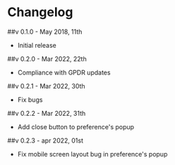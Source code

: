 # Changelog

##v 0.1.0 - May 2018, 11th
- Initial release

##v 0.2.0 - Mar 2022, 22th
- Compliance with GPDR updates

##v 0.2.1 - Mar 2022, 30th
- Fix bugs

##v 0.2.2 - Mar 2022, 31th
- Add close button to preference's popup

##v 0.2.3 - apr 2022, 01st
- Fix mobile screen layout bug in preference's popup